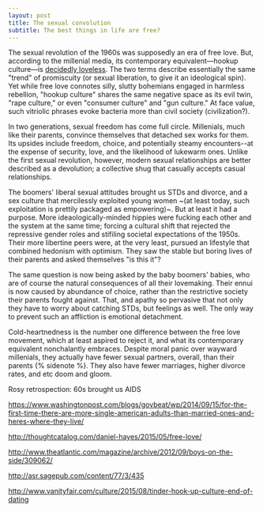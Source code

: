 ```yaml
---
layout: post
title: The sexual convolution
subtitle: The best things in life are free?
---
```


The sexual revolution of the 1960s was supposedly an era of free love. But, according to the millenial media, its contemporary equivalent—hookup culture—is [decidedly loveless](http://www.vanityfair.com/culture/2015/08/tinder-hook-up-culture-end-of-dating). The two terms describe essentially the same "trend" of promiscuity (or sexual liberation, to give it an ideological spin). Yet while free love connotes silly, slutty bohemians engaged in harmless rebellion, "hookup culture" shares the same negative space as its evil twin, "rape culture," or even "consumer culture" and "gun culture." At face value, such vitriolic phrases evoke bacteria more than civil society (civilization?).

In two generations, sexual freedom has come full circle. Millenials, much like their parents, convince themselves that detached sex works for them. Its upsides include freedom, choice, and potentially steamy encounters--at the expense of security, love, and the likelihood of lukewarm ones. Unlike the first sexual revolution, however, modern sexual relationships are better described as a devolution; a collective shug that casually accepts casual relationships. 

The boomers' liberal sexual attitudes brought us STDs and divorce, and a sex culture that mercilessly exploited young women ~(at least today, such exploitation is prettily packaged as empowering)~. But at least it had a purpose. More ideaologically-minded hippies were fucking each other and the system at the same time; forcing a cultural shift that rejected the repressive gender roles and stifiling societal expectations of the 1950s. Their more libertine peers were, at the very least, pursued an lifestyle that combined hedonism with optimism. They saw the stable but boring lives of their parents and asked themselves "is this it"?

The same question is now being asked by the baby boomers' babies, who are of course the natural consequences of all their lovemaking. Their ennui is now caused by abundance of choice, rather than the restrictive society their parents fought against. That, and apathy so pervasive that not only they have to worry about catching STDs, but feelings as well. The only way to prevent such an affliction is emotional detachment.

Cold-heartnedness is the number one difference between the free love movement, which at least aspired to reject it, and what its contemporary equivalent nonchalantly embraces. Despite moral panic over wayward millenials, they actually have fewer sexual partners, overall, than their parents {% sidenote %}. They also have fewer marriages, higher divorce rates, and etc doom and gloom.



Rosy retrospection: 60s brought us AIDS

https://www.washingtonpost.com/blogs/govbeat/wp/2014/09/15/for-the-first-time-there-are-more-single-american-adults-than-married-ones-and-heres-where-they-live/

http://thoughtcatalog.com/daniel-hayes/2015/05/free-love/

http://www.theatlantic.com/magazine/archive/2012/09/boys-on-the-side/309062/

http://asr.sagepub.com/content/77/3/435

http://www.vanityfair.com/culture/2015/08/tinder-hook-up-culture-end-of-dating

[//]: # (College enrollment: http://archive.is/vB0kk)
